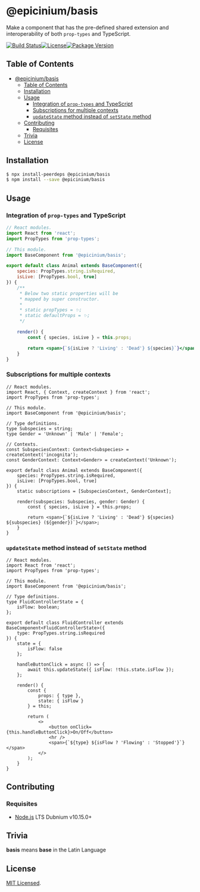 # @epicinium/basis

Make a component that has the pre-defined shared extension and interoperability of both `prop-types` and TypeScript.

[![Build Status][travis ci badge]][travis ci][![License][license badge]](LICENSE)[![Package Version][npm package version badge]][npm package]

## Table of Contents

- [@epicinium/basis](#epiciniumbasis)
	- [Table of Contents](#table-of-contents)
	- [Installation](#installation)
	- [Usage](#usage)
		- [Integration of `prop-types` and TypeScript](#integration-of-prop-types-and-typescript)
		- [Subscriptions for multiple contexts](#subscriptions-for-multiple-contexts)
		- [`updateState` method instead of `setState` method](#updatestate-method-instead-of-setstate-method)
	- [Contributing](#contributing)
		- [Requisites](#requisites)
	- [Trivia](#trivia)
	- [License](#license)

## Installation

```sh
$ npx install-peerdeps @epicinium/basis
$ npm install --save @epicinium/basis
```

## Usage

### Integration of `prop-types` and TypeScript

```jsx
// React modules.
import React from 'react';
import PropTypes from 'prop-types';

// This module.
import BaseComponent from '@epicinium/basis';

export default class Animal extends BaseComponent({
	species: PropTypes.string.isRequired,
	isLive: [PropTypes.bool, true]
}) {
	/**
	 * Below two static properties will be
	 * mapped by super constructor.
	 *
	 * static propTypes = ✨;
	 * static defaultProps = ✨;
	 */

	render() {
		const { species, isLive } = this.props;

		return <span>{`${isLive ? 'Living' : 'Dead'} ${species}`}</span>;
	}
}
```

### Subscriptions for multiple contexts

```tsx
// React modules.
import React, { Context, createContext } from 'react';
import PropTypes from 'prop-types';

// This module.
import BaseComponent from '@epicinium/basis';

// Type definitions.
type Subspecies = string;
type Gender = 'Unknown' | 'Male' | 'Female';

// Contexts.
const SubspeciesContext: Context<Subspecies> = createContext('incognita');
const GenderContext: Context<Gender> = createContext('Unknown');

export default class Animal extends BaseComponent({
	species: PropTypes.string.isRequired,
	isLive: [PropTypes.bool, true]
}) {
	static subscriptions = [SubspeciesContext, GenderContext];

	render(subspecies: Subspecies, gender: Gender) {
		const { species, isLive } = this.props;

		return <span>{`${isLive ? 'Living' : 'Dead'} ${species} ${subspecies} (${gender})`}</span>;
	}
}
```

### `updateState` method instead of `setState` method

```tsx
// React modules.
import React from 'react';
import PropTypes from 'prop-types';

// This module.
import BaseComponent from '@epicinium/basis';

// Type definitions.
type FluidControllerState = {
	isFlow: boolean;
};

export default class FluidController extends BaseComponent<FluidControllerState>({
	type: PropTypes.string.isRequired
}) {
	state = {
		isFlow: false
	};

	handleButtonClick = async () => {
		await this.updateState({ isFlow: !this.state.isFlow });
	};

	render() {
		const {
			props: { type },
			state: { isFlow }
		} = this;

		return (
			<>
				<button onClick={this.handleButtonClick}>On/Off</button>
				<hr />
				<span>{`${type} ${isFlow ? 'Flowing' : 'Stopped'}`}</span>
			</>
		);
	}
}
```

## Contributing

### Requisites

-   [Node.js](https://nodejs.org/) LTS Dubnium v10.15.0+

## Trivia

**basis** means **base** in the Latin Language

## License

[MIT Licensed](LICENSE).

[travis ci badge]: https://img.shields.io/travis/com/epicinium/basis/develop.svg?style=flat-square
[travis ci]: https://travis-ci.com/epicinium/basis
[license badge]: https://img.shields.io/github/license/epicinium/basis.svg?style=flat-square
[npm package version badge]: https://img.shields.io/npm/v/@epicinium/basis.svg?style=flat-square
[npm package]: https://www.npmjs.com/package/@epicinium/basis
